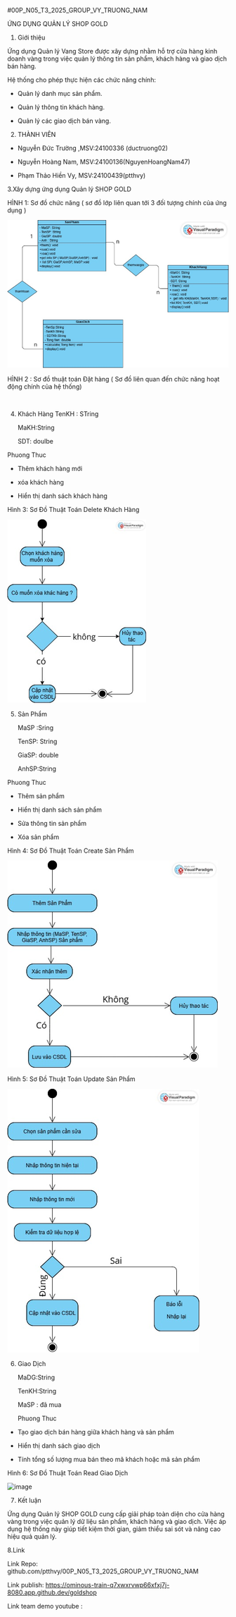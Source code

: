 #00P_N05_T3_2025_GROUP_VY_TRUONG_NAM

ỨNG DỤNG QUẢN LÝ SHOP GOLD

1. Giới thiệu
   
Ứng dụng Quản lý Vang Store được xây dựng nhằm hỗ trợ cửa hàng kinh doanh vàng trong việc quản lý thông tin sản phẩm, khách hàng và giao dịch bán hàng.

Hệ thống cho phép thực hiện các chức năng chính:

- Quản lý danh mục sản phẩm.

- Quản lý thông tin khách hàng.

- Quản lý các giao dịch bán vàng.

2. THÀNH VIÊN
   
-  Nguyễn Đức Trường ,MSV:24100336 (ductruong02)

-  Nguyễn Hoàng Nam, MSV:24100136(NguyenHoangNam47)

-  Phạm Thảo Hiền Vy, MSV:24100439(ptthvy)
  

3.Xây dựng ứng dụng Quản lý SHOP GOLD

HÌNH 1: Sơ đồ chức năng ( sơ đồ lớp liên quan tới 3 đối tượng chính của ứng dụng ) 

<img src='Anh/SƠ ĐỒ CHỨC NĂNG.jpg'>

HÌNH 2 : Sơ đồ thuật toán Đặt hàng ( Sơ đồ liên quan đến chức năng hoạt động chính của hệ thống)

<img src=''>

4. Khách Hàng
   TenKH : STring

   MaKH:String

   SDT: doulbe
   
 Phuong Thuc 
 
- Thêm khách hàng mới
  
- xóa khách hàng
  
- Hiển thị danh sách khách hàng

Hình 3: Sơ Đồ Thuật Toán Delete Khách Hàng 

<img src='Anh/Sơ Đồ Thuật Toán Delete Khách Hàng.jpg'>

 5. Sản Phẩm
    
     MaSP :Sring
    
     TenSP: String

     GiaSP: double

     AnhSP:String

   Phuong Thuc
    
- Thêm sản phẩm 
  
- Hiển thị danh sách sản phẩm
  
- Sửa thông tin sản phẩm
  
- Xóa sản phẩm

Hình 4: Sơ Đồ Thuật Toán Create Sản Phẩm 

<img src='Anh/So do thuat toan create san pham.jpg'>


 Hình 5: Sơ Đồ Thuật Toán Update Sản Phẩm

 <img src='Anh/sodoupdate5.jpg'>
 
6. Giao Dịch
   
   MaDG:String

   TenKH:String 

   MaSP : đã mua

   Phuong Thuc

- Tạo giao dịch bán hàng giữa khách hàng và sản phẩm
  
- Hiển thị danh sách giao dịch
  
- Tính tổng số lượng mua bán theo mã khách hoặc mã sản phẩm

Hình 6: Sơ Đồ Thuật Toán Read Giao Dịch 

<img width="319" height="488" alt="image" src="https://github.com/user-attachments/assets/1969cd8d-bff2-4280-bb85-b356193977e6" />

7. Kết luận
   
Ứng dụng Quản lý SHOP GOLD cung cấp giải pháp toàn diện cho cửa hàng vàng trong việc quản lý dữ liệu sản phẩm, khách hàng và giao dịch. Việc áp dụng hệ thống này giúp tiết kiệm thời gian, giảm thiểu sai sót và nâng cao hiệu quả quản lý.

8.Link 

Link Repo: github.com/ptthvy/00P_N05_T3_2025_GROUP_VY_TRUONG_NAM

Link publish: https://ominous-train-q7xwxrvwp66xfxj7j-8080.app.github.dev/goldshop

Link team demo youtube :
